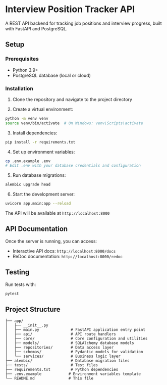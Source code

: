 # Interview Position Tracker API

A REST API backend for tracking job positions and interview progress, built with FastAPI and PostgreSQL.

## Setup

### Prerequisites
- Python 3.9+
- PostgreSQL database (local or cloud)

### Installation

1. Clone the repository and navigate to the project directory

2. Create a virtual environment:
```bash
python -m venv venv
source venv/bin/activate  # On Windows: venv\Scripts\activate
```

3. Install dependencies:
```bash
pip install -r requirements.txt
```

4. Set up environment variables:
```bash
cp .env.example .env
# Edit .env with your database credentials and configuration
```

5. Run database migrations:
```bash
alembic upgrade head
```

6. Start the development server:
```bash
uvicorn app.main:app --reload
```

The API will be available at `http://localhost:8000`

## API Documentation

Once the server is running, you can access:
- Interactive API docs: `http://localhost:8000/docs`
- ReDoc documentation: `http://localhost:8000/redoc`

## Testing

Run tests with:
```bash
pytest
```

## Project Structure

```
├── app/
│   ├── __init__.py
│   ├── main.py              # FastAPI application entry point
│   ├── api/                 # API route handlers
│   ├── core/                # Core configuration and utilities
│   ├── models/              # SQLAlchemy database models
│   ├── repositories/        # Data access layer
│   ├── schemas/             # Pydantic models for validation
│   └── services/            # Business logic layer
├── alembic/                 # Database migration files
├── tests/                   # Test files
├── requirements.txt         # Python dependencies
├── .env.example            # Environment variables template
└── README.md               # This file
```